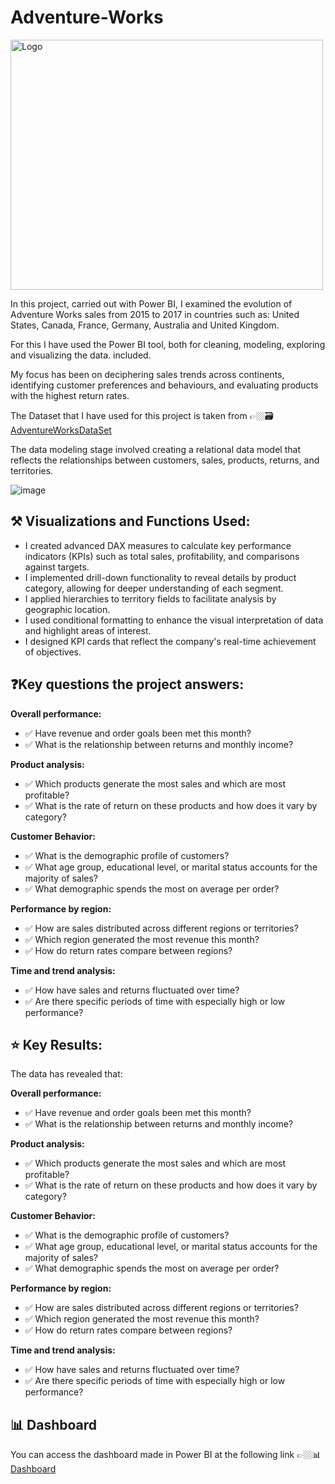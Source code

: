 # Adventure-Works

<div align="left">
<img src="https://github.com/Siri0cra/Adventure-Works/blob/main/AW_Logo.png" alt="Logo" width="500" height="400">
</div>


In this project, carried out with Power BI, I examined the evolution of Adventure Works sales from 2015 to 2017 in countries such as: United States, Canada, France, Germany, Australia and United Kingdom.

For this I have used the Power BI tool, both for cleaning, modeling, exploring and visualizing the data. included.

My focus has been on deciphering sales trends across continents, identifying customer preferences and behaviours, and evaluating products with the highest return rates.

The Dataset that I have used for this project is taken from 👉🏼🗃️ [AdventureWorksDataSet](https://learn.microsoft.com/en-us/sql/samples/adventureworks-install-configure?view=sql-server-ver16&tabs=ssms)

The data modeling stage involved creating a relational data model that reflects the relationships between customers, sales, products, returns, and territories.

![image](https://github.com/Siri0cra/Adventure-Works/assets/121298708/9f37591c-13b2-4824-a4a4-bd2f0ffeb558)


## ⚒️ Visualizations and Functions Used:
* I created advanced DAX measures to calculate key performance indicators (KPIs) such as total sales, profitability, and comparisons against targets.
* I implemented drill-down functionality to reveal details by product category, allowing for deeper understanding of each segment.
* I applied hierarchies to territory fields to facilitate analysis by geographic location.
* I used conditional formatting to enhance the visual interpretation of data and highlight areas of interest.
* I designed KPI cards that reflect the company's real-time achievement of objectives.


 ## ❓Key questions the project answers:

 **Overall performance:**
* ✅ Have revenue and order goals been met this month?
* ✅ What is the relationship between returns and monthly income?

 **Product analysis:**
* ✅ Which products generate the most sales and which are most profitable?
* ✅ What is the rate of return on these products and how does it vary by category?

 **Customer Behavior:**
* ✅ What is the demographic profile of customers?
* ✅ What age group, educational level, or marital status accounts for the majority of sales?
* ✅ What demographic spends the most on average per order?

 **Performance by region:**
* ✅ How are sales distributed across different regions or territories?
* ✅ Which region generated the most revenue this month?
* ✅ How do return rates compare between regions?

 **Time and trend analysis:**
* ✅ How have sales and returns fluctuated over time?
* ✅ Are there specific periods of time with especially high or low performance?

## ⭐ Key Results:
The data has revealed that:

**Overall performance:**

* ✅ Have revenue and order goals been met this month?
* ✅ What is the relationship between returns and monthly income?

**Product analysis:**

* ✅ Which products generate the most sales and which are most profitable?
* ✅ What is the rate of return on these products and how does it vary by category?

**Customer Behavior:**

* ✅ What is the demographic profile of customers?
* ✅ What age group, educational level, or marital status accounts for the majority of sales?
* ✅ What demographic spends the most on average per order?

**Performance by region:**

* ✅ How are sales distributed across different regions or territories?
* ✅ Which region generated the most revenue this month?
* ✅ How do return rates compare between regions?

**Time and trend analysis:**

* ✅ How have sales and returns fluctuated over time?
* ✅ Are there specific periods of time with especially high or low performance?


## 📊 Dashboard
You can access the dashboard made in Power BI at the following link 👉🏼📊 [Dashboard](https://app.powerbi.com/view?r=eyJrIjoiNDQ4MTFmY2UtOTM3YS00ZjdhLWExZDgtZDUxMzI5OTdjNGZkIiwidCI6IjA1ZWE3NGEzLTkyYzUtNGMzMS05NzhhLTkyNWMzYzc5OWNkMCIsImMiOjh9)


